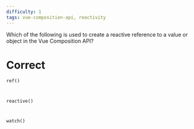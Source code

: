 ```yaml
---
difficulty: 1
tags: vue-composition-api, reactivity
---
```


Which of the following is used to create a reactive reference to a value or object in the Vue Composition API?

# Correct

`ref()`

#

`reactive()`

#

`watch()`
